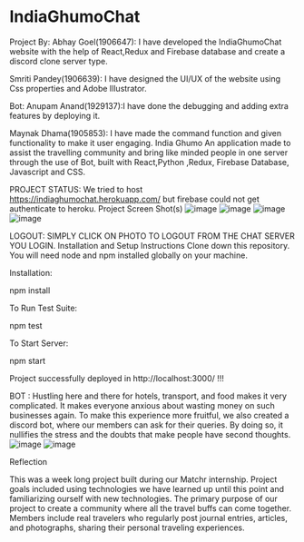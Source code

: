 # IndiaGhumoChat
Project By:
Abhay Goel(1906647): I have developed the IndiaGhumoChat website with the help of React,Redux and Firebase database and create a discord clone server type.


Smriti Pandey(1906639): I have designed the UI/UX of the website using Css properties and Adobe Illustrator.

Bot:
Anupam Anand(1929137):I have done the debugging and adding extra features by deploying it.


Maynak Dhama(1905853): I have made the command function and given functionality to make it user engaging.
India Ghumo
An application made to assist the travelling community and bring like minded people in one server through the use of Bot, built with React,Python ,Redux, Firebase Database, Javascript and CSS.

PROJECT STATUS:
We tried to host https://indiaghumochat.herokuapp.com/ but firebase could not get authenticate to heroku.
Project Screen Shot(s)
![image](https://user-images.githubusercontent.com/78078088/124642944-13098980-deae-11eb-85ba-771ed450e04d.png)
![image](https://user-images.githubusercontent.com/78078088/124643185-67ad0480-deae-11eb-8006-1a7f027151bc.png)
![image](https://user-images.githubusercontent.com/78078088/124644927-6c72b800-deb0-11eb-9ea0-a63a079749b4.png)
![image](https://user-images.githubusercontent.com/78078088/124644973-7c8a9780-deb0-11eb-9d23-1b31cfbe534a.png)

LOGOUT:
SIMPLY CLICK ON PHOTO TO LOGOUT FROM THE CHAT SERVER YOU LOGIN.
Installation and Setup Instructions
Clone down this repository. You will need node and npm installed globally on your machine.

Installation:

npm install

To Run Test Suite:

npm test

To Start Server:

npm start

Project successfully deployed in http://localhost:3000/ !!!

BOT :
Hustling here and there for hotels, transport, and food makes it very complicated. It makes everyone anxious about wasting money on such businesses again. To make this experience more fruitful, we also created a discord bot, where our members can ask for their queries. By doing so, it nullifies the stress and the doubts that make people have second thoughts.
![image](https://user-images.githubusercontent.com/78078088/124645590-3da91180-deb1-11eb-8663-76eb8b7f7863.png)
![image](https://user-images.githubusercontent.com/78078088/124645610-44d01f80-deb1-11eb-85c7-cf0b711a2f71.png)

Reflection

This was a week long project built during our Matchr internship. Project goals included using technologies we have learned up until this point and familiarizing ourself with new technologies.
The primary purpose of our project to create a community where all the travel buffs can come together. Members include real travelers who regularly post journal entries, articles, and photographs, sharing their personal traveling experiences.
